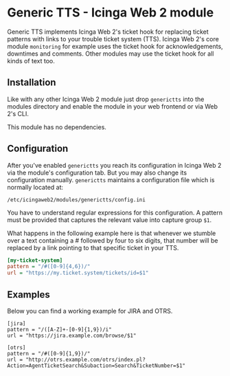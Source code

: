 # Generic TTS - Icinga Web 2 module

Generic TTS implements Icinga Web 2's ticket hook for replacing ticket patterns
with links to your trouble ticket system (TTS).
Icinga Web 2's core module `monitoring` for example uses the ticket hook for
acknowledgements, downtimes and comments.
Other modules may use the ticket hook for all kinds of text too.

## Installation

Like with any other Icinga Web 2 module just drop `generictts` into the modules directory and enable
the module in your web frontend or via Web 2's CLI.

This module has no dependencies.

## Configuration

After you've enabled `generictts` you reach its configuration in Icinga Web 2 via the module's configuration tab. 
But you may also change its configuration manually.
`generictts` maintains a configuration file which is normally located at:

```
/etc/icingaweb2/modules/generictts/config.ini
```

You have to understand regular expressions for this configuration. A pattern
must be provided that captures the relevant value into capture group `$1`.

What happens in the following example here is that whenever we stumble over a
text containing a # followed by four to six digits, that number will be
replaced by a link pointing to that specific ticket in your TTS.

```ini
[my-ticket-system]
pattern = "/#([0-9]{4,6})/"
url = "https://my.ticket.system/tickets/id=$1"
```




## Examples

Below you can find a working example for JIRA and OTRS.

```
[jira]
pattern = "/([A-Z]+-[0-9]{1,9})/i"
url = "https://jira.example.com/browse/$1"

[otrs]
pattern = "/#([0-9]{1,9})/"
url = "http://otrs.example.com/otrs/index.pl?Action=AgentTicketSearch&Subaction=Search&TicketNumber=$1"
```
